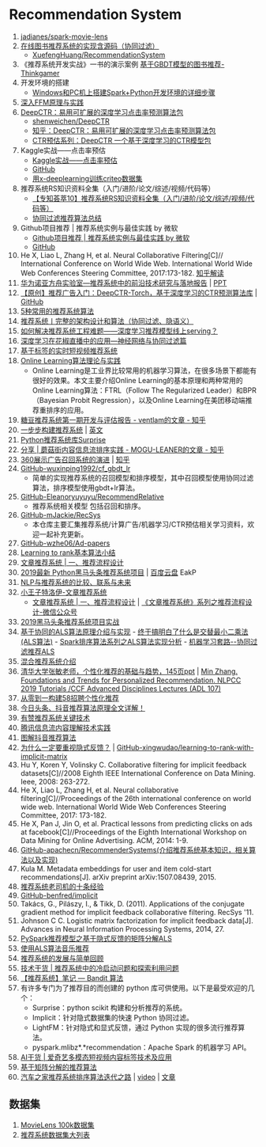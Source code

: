 # Recommendation System

1. [jadianes/spark-movie-lens](https://github.com/jadianes/spark-movie-lens)
1. [在线图书推荐系统的实现含源码（协同过滤）](https://zhuanlan.zhihu.com/p/31473161)
	- [XuefengHuang/RecommendationSystem](https://github.com/XuefengHuang/RecommendationSystem)
1. 《推荐系统开发实战》一书的演示案例 [基于GBDT模型的图书推荐-Thinkgamer](https://github.com/Thinkgamer/BookRecSys)
1. 开发环境的搭建
	- [Windows和PC机上搭建Spark+Python开发环境的详细步骤]( https://mp.weixin.qq.com/s?__biz=MzI5MzIwNDI1MQ==&mid=2650120932&idx=5&sn=fa924c8677411661a31df945b330c028&chksm=f474ba90c303338678dcd26edd5707d667c4bbe4a93b1f4e33591892cd858fd2da8db988be38&mpshare=1&scene=23&srcid=0117k0pBqKT5ucoXacbBHMfW&client=tim&ADUIN=278793087&ADSESSION=1517886579&ADTAG=CLIENT.QQ.5537_.0&ADPUBNO=26752#rd)
1. [深入FFM原理与实践](https://tech.meituan.com/2016/03/03/deep-understanding-of-ffm-principles-and-practices.html)
1. [DeepCTR：易用可扩展的深度学习点击率预测算法包](https://zhuanlan.zhihu.com/p/53231955)
	- [shenweichen/DeepCTR](https://github.com/shenweichen/DeepCTR)
	- [知乎：DeepCTR：易用可扩展的深度学习点击率预测算法包](https://zhuanlan.zhihu.com/p/53231955)
	- [CTR预估系列：DeepCTR 一个基于深度学习的CTR模型包](https://tianchi.aliyun.com/notebook-ai/detail?postId=64412)
1. Kaggle实战——点击率预估
	- [Kaggle实战——点击率预估](https://zhuanlan.zhihu.com/p/32500652)
	- [GitHub](https://github.com/chengstone/kaggle_criteo_ctr_challenge-)
	- [用x-deeplearning训练criteo数据集](https://zhuanlan.zhihu.com/p/62604326)
1. 推荐系统RS知识资料全集（入门/进阶/论文/综述/视频/代码等）
	- [【专知荟萃10】推荐系统RS知识资料全集（入门/进阶/论文/综述/视频/代码等）](https://mp.weixin.qq.com/s/hlkTdxbtShKnQFmD-bSSSw)
	- [协同过滤推荐算法总结](https://www.cnblogs.com/pinard/p/6349233.html)
1. Github项目推荐 | 推荐系统实例与最佳实践 by 微软
	- [Github项目推荐 | 推荐系统实例与最佳实践 by 微软](https://ai.yanxishe.com/page/blogDetail/9765)
	- [GitHub](https://github.com/Microsoft/Recommenders)
1. He X, Liao L, Zhang H, et al. Neural Collaborative Filtering[C]// International Conference on World Wide Web. International World Wide Web Conferences Steering Committee, 2017:173-182. [知乎解读](https://zhuanlan.zhihu.com/p/31122667)
1. [华为诺亚方舟实验室—推荐系统中的前沿技术研究与落地报告](https://mp.weixin.qq.com/s/i2qhAZ7DymnscC4TYAJkFA) | [PPT](https://download.csdn.net/meeting/meeting_detail/50)
1. [【原创】推荐广告入门：DeepCTR-Torch，基于深度学习的CTR预测算法库](https://mp.weixin.qq.com/s/vmGkk9dr_19Kj9x43JSaXQ) | [GitHub](https://github.com/shenweichen/DeepCTR-Torch)
1. [5种常用的推荐系统算法](https://zhan-bin.github.io/2018/10/14/5%E7%A7%8D%E5%B8%B8%E7%94%A8%E7%9A%84%E6%8E%A8%E8%8D%90%E7%B3%BB%E7%BB%9F%E7%AE%97%E6%B3%95/)
1. [推荐系统丨完整的架构设计和算法（协同过滤、隐语义）](https://mp.weixin.qq.com/s/nXpcV_mRdqyXOYthoJQ9vQ)
1. [如何解决推荐系统工程难题——深度学习推荐模型线上serving？](https://zhuanlan.zhihu.com/p/77664408)
1. [深度学习在花椒直播中的应用—神经网络与协同过滤篇](https://mp.weixin.qq.com/s/Iddu4zs3EGv20fPbBpISdA)
1. [基于标签的实时短视频推荐系统](https://mp.weixin.qq.com/s?__biz=MzI1NjM1ODEyMg==&mid=2247484465&idx=1&sn=523c249a933f9c839c987f024294b9ed&chksm=ea26a7b4dd512ea2ca14bc15904b0a39a9a33433104fea0e64253dd8f348872c2166ad95e6ea&mpshare=1&scene=23&srcid=&sharer_sharetime=1571030621061&sharer_shareid=86df526ea8cfcae64c325025fe11e72a#rd)
1. [Online Learning算法理论与实践](https://tech.meituan.com/2016/04/21/online-learning.html)
	- Online Learning是工业界比较常用的机器学习算法，在很多场景下都能有很好的效果。本文主要介绍Online Learning的基本原理和两种常用的Online Learning算法：FTRL（Follow The Regularized Leader）和BPR（Bayesian Probit Regression），以及Online Learning在美团移动端推荐重排序的应用。
1. [糖豆推荐系统第一期开发与评估报告 - ventlam的文章 - 知乎](https://zhuanlan.zhihu.com/p/24945454)
1. [一步步构建推荐系统](https://mp.weixin.qq.com/s/fxwRGqZ0JzObgg9NWaWlyQ) | [英文](https://towardsdatascience.com/building-and-testing-recommender-systems-with-surprise-step-by-step-d4ba702ef80b)
1. [Python推荐系统库Surprise](https://zhuanlan.zhihu.com/p/44381354)
1. [分享 | 蘑菇街内容信息流排序实践 - MOGU-LEANER的文章 - 知乎](https://zhuanlan.zhihu.com/p/86190872)
1. [360展示广告召回系统的演进](https://mp.weixin.qq.com/s/QqWGdVGVxSComuJT1SDo0Q) | [知乎](https://zhuanlan.zhihu.com/p/88397924)
1. [GitHub-wuxinping1992/cf_gbdt_lr](https://github.com/wuxinping1992/cf_gbdt_lr)
	- 简单的实现推荐系统的召回模型和排序模型，其中召回模型使用协同过滤算法，排序模型使用gbdt+lr算法。
1. [GitHub-Eleanoryuyuyu/RecommendRelative](https://github.com/Eleanoryuyuyu/RecommendRelative)
	- 推荐系统相关模型 包括召回和排序。
1. [GitHub-mJackie/RecSys](https://github.com/mJackie/RecSys)
	- 本仓库主要汇集推荐系统/计算广告/机器学习/CTR预估相关学习资料，欢迎一起补充更新。
1. [GitHub-wzhe06/Ad-papers](https://github.com/wzhe06/Ad-papers)
1. [Learning to rank基本算法小结](https://zhuanlan.zhihu.com/p/26539920)
1. [文章推荐系统 | 一、推荐流程设计](https://www.jianshu.com/p/0688c78d0366)
1. [2019最新 Python黑马头条推荐系统项目](https://www.bilibili.com/video/av68356229) | [百度云盘](https://pan.baidu.com/s/1-uvGJ-mEskjhtaial0Xmgw) EakP
1. [NLP与推荐系统的比较、联系与未来](https://mp.weixin.qq.com/s/D8o8uUoAqjN7X9LBIhl7kA)
1. [小王子特洛伊-文章推荐系统](https://www.jianshu.com/u/ac833cc5146e)
	- [文章推荐系统 | 一、推荐流程设计](https://www.jianshu.com/p/0688c78d0366) | [《文章推荐系统》系列之推荐流程设计-微信公众号](https://mp.weixin.qq.com/s/rPna-9POJrFTkwfdbL1t6g)
1. [2019黑马头条推荐系统项目实战](https://www.bilibili.com/video/av68356229?p=30)
1. [基于协同的ALS算法原理介绍与实现](https://blog.csdn.net/Gamer_gyt/article/details/98897829)
		- [终于搞明白了什么是交替最小二乘法(ALS算法)](https://mp.weixin.qq.com/s/WCRPv3Fl8vlpl9cVh4-xwQ)
		- [Spark排序算法系列之ALS算法实现分析](https://mp.weixin.qq.com/s/3mXF5R-Cs8g7KKCdJhW1xg)
		- [机器学习套路--协同过滤推荐ALS](http://sharkdtu.com/posts/ml-als.html)
1. [混合推荐系统介绍](https://mp.weixin.qq.com/s/NJIEqlW4oKfEon3YXc1U6g)
1. [清华大学张敏老师，个性化推荐的基础与趋势，145页ppt](https://mp.weixin.qq.com/s/i_WzDWfkJ99bfTowcX6ppg) | [Min Zhang. Foundations and Trends for Personalized Recommendation. NLPCC 2019 Tutorials /CCF Advanced Disciplines Lectures (ADL 107)](http://www.thuir.cn/group/~mzhang/publications/NLPCC2019-Tutorial.pdf)
1. [从零到一构建58招聘个性化推荐](https://mp.weixin.qq.com/s/DLMcN_nrtWldySGoEXNy4g)
1. [今日头条、抖音推荐算法原理全文详解！](https://mp.weixin.qq.com/s/7O2tTEsD4bNlpIw4h8iMlQ)
1. [有赞推荐系统关键技术](https://mp.weixin.qq.com/s/QceRXoEuUWSauynDDMV5GA)
1. [腾讯信息流内容理解技术实践](https://mp.weixin.qq.com/s/spQfuary3ovCLw5ZgeLH8A)
1. [图解抖音推荐算法](https://mp.weixin.qq.com/s/IoDFL2Dh3aJpNbeZAKaVbQ)
1. [为什么一定要重视隐式反馈？](https://mp.weixin.qq.com/s/lidie27y4obx4St3uHb8CA) | [GitHub-xingwudao/learning-to-rank-with-implicit-matrix](https://github.com/xingwudao/learning-to-rank-with-implicit-matrix)
1. Hu Y, Koren Y, Volinsky C. Collaborative filtering for implicit feedback datasets[C]//2008 Eighth IEEE International Conference on Data Mining. Ieee, 2008: 263-272.
1. He X, Liao L, Zhang H, et al. Neural collaborative filtering[C]//Proceedings of the 26th international conference on world wide web. International World Wide Web Conferences Steering Committee, 2017: 173-182.
1. He X, Pan J, Jin O, et al. Practical lessons from predicting clicks on ads at facebook[C]//Proceedings of the Eighth International Workshop on Data Mining for Online Advertising. ACM, 2014: 1-9.
1. [GitHub-apachecn/RecommenderSystems(介绍推荐系统基本知识，相关算法以及实现)](https://github.com/apachecn/RecommenderSystems)
1. Kula M. Metadata embeddings for user and item cold-start recommendations[J]. arXiv preprint arXiv:1507.08439, 2015.
1. [推荐系统老司机的十条经验](https://mp.weixin.qq.com/s/977IENRpIUEV9KvYqWDfUA)
1. [GitHub-benfred/implicit](https://github.com/benfred/implicit)
1. Takács, G., Pilászy, I., & Tikk, D. (2011). Applications of the conjugate gradient method for implicit feedback collaborative filtering. RecSys '11.
1. Johnson C C. Logistic matrix factorization for implicit feedback data[J]. Advances in Neural Information Processing Systems, 2014, 27.
1. [PySpark推荐模型之基于隐式反馈的矩阵分解ALS](https://mp.weixin.qq.com/s/_WtLf6JONPGKP6RoAszInw)
1. [使用ALS算法音乐推荐](https://xsscss.cn/2019/01/23/%E5%A4%A7%E6%95%B0%E6%8D%AE/%E4%BD%BF%E7%94%A8ALS%E7%AE%97%E6%B3%95%E9%9F%B3%E4%B9%90%E6%8E%A8%E8%8D%90/)
1. [推荐系统的发展与简单回顾](https://mp.weixin.qq.com/s/AkKTsPQm8NnFliHsNLy7kg)
1. [技术干货 | 推荐系统中的冷启动问题和探索利用问题](https://mp.weixin.qq.com/s/ycxigg0HbiOTRUBPAWk21Q)
1. [【推荐系统】笔记 — Bandit 算法](https://zhuanlan.zhihu.com/p/80261581)
1. 有许多专门为了推荐目的而创建的 python 库可供使用。以下是最受欢迎的几个：
	- Surprise：python scikit 构建和分析推荐的系统。
	- Implicit：针对隐式数据集的快速 Python 协同过滤。
	- LightFM：针对隐式和显式反馈，通过 Python 实现的很多流行推荐算法。
	- pyspark.mlibz*.*recommendation：Apache Spark 的机器学习 API。
1. [AI干货 | 爱奇艺多模态短视频内容标签技术及应用](https://mp.weixin.qq.com/s/TLEJllv0t-sC1Yv_1q56ww)
1. [基于矩阵分解的推荐算法](https://lumingdong.cn/recommendation-algorithm-based-on-matrix-decomposition.html)
1. [汽车之家推荐系统排序算法迭代之路](https://mp.weixin.qq.com/s/FYghBvkye8J7BqPje4JhFw) | [video](https://mp.weixin.qq.com/s/3wAR3evFAeKfsCYJ6WLTHQ) | [文章](https://www.6aiq.com/article/1582903309416)


## 数据集
1. [MovieLens 100k数据集](https://grouplens.org/datasets/movielens/100k/)
1. [推荐系统数据集大列表](https://mp.weixin.qq.com/s/Ev7-mEQZASmfxE48Sf6cLQ)